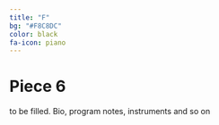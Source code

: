 ```yaml
---
title: "F"
bg: "#F8C8DC"
color: black
fa-icon: piano
---
```


# Piece 6

to be filled. Bio, program notes, instruments and so on
